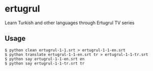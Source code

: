 # ertugrul
Learn Turkish and other languages through Ertugrul TV series

## Usage

```
$ python clean ertugrul-1-1.srt > ertugrul-1-1-en.srt
$ python translate ertugrul-1-1-en.srt tr > ertugrul-1-1-tr.srt
$ python say ertugrul-1-1-en.srt en
$ python say ertugrul-1-1-tr.srt tr
```
